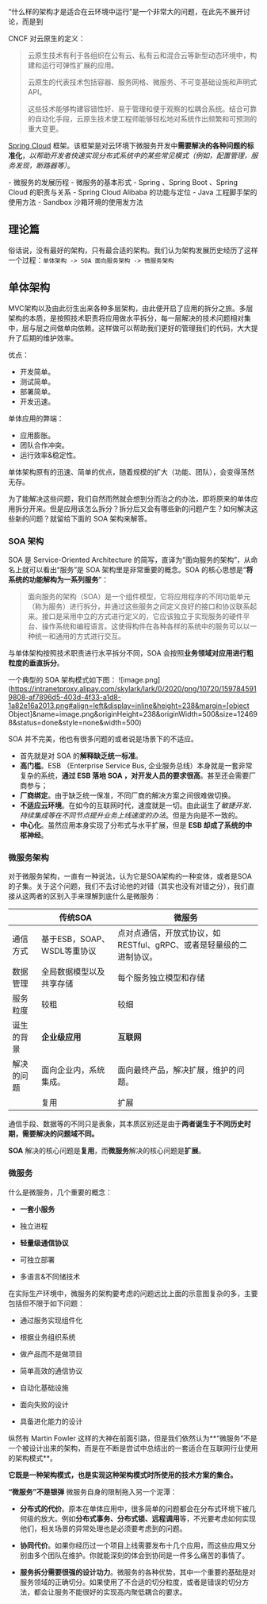 “什么样的架构才是适合在云环境中运行”是一个非常大的问题，在此先不展开讨论，而是到 

CNCF 对云原生的定义：

> 云原生技术有利于各组织在公有云、私有云和混合云等新型动态环境中，构建和运行可弹性扩展的应用。
>
> 云原生的代表技术包括容器、服务网格、微服务、不可变基础设施和声明式API。
>
> 这些技术能够构建容错性好、易于管理和便于观察的松耦合系统。结合可靠的自动化手段，云原生技术使工程师能够轻松地对系统作出频繁和可预测的重大变更。

 [Spring Cloud](https://spring.io/projects/spring-cloud) 框架。该框架是对云环境下微服务开发中**需要解决的各种问题的标准化**，*以帮助开发者快速实现分布式系统中的某些常见模式（例如，配置管理，服务发现，断路器等）*。

\- 微服务的发展历程
\- 微服务的基本形式
\- Spring 、Spring Boot 、Spring Cloud 的职责与关系
\- Spring Cloud Alibaba 的功能与定位
\- Java 工程脚手架的使用方法
\- Sandbox 沙箱环境的使用发方法

## 理论篇

俗话说，没有最好的架构，只有最合适的架构。我们认为架构发展历史经历了这样一个过程：`单体架构 -> SOA 面向服务架构 -> 微服务架构`

## 单体架构

MVC架构以及由此衍生出来各种多层架构，由此便开启了应用的拆分之旅。多层架构的本质，是按照技术职责将应用做水平拆分，每一层解决的技术问题相对集中，层与层之间做单向依赖。这样做可以帮助我们更好的管理我们的代码，大大提升了后期的维护效率。

优点：

- 开发简单。
- 测试简单。
- 部署简单。
- 开发迅速。

单体应用的弊端：

- 应用膨胀。
- 团队合作冲突。
- 运行效率&稳定性。

单体架构原有的迅速、简单的优点，随着规模的扩大（功能、团队），会变得荡然无存。

为了能解决这些问题，我们自然而然就会想到分而治之的办法，即将原来的单体应用拆分开来。但是应用该怎么拆分？拆分后又会有哪些新的问题产生？如何解决这些新的问题？就留给下面的 SOA 架构来解答。

### SOA 架构

SOA 是 Service-Oriented Architecture 的简写，直译为“面向服务的架构”，从命名上就可以看出“服务”是 SOA 架构里是非常重要的概念。SOA 的核心思想是“**将系统的功能解构为一系列服务**”：

> 面向服务的架构（SOA）是一个组件模型，它将应用程序的不同功能单元（称为服务）进行拆分，并通过这些服务之间定义良好的接口和协议联系起来。接口是采用中立的方式进行定义的，它应该独立于实现服务的硬件平台、操作系统和编程语言。这使得构件在各种各样的系统中的服务可以以一种统一和通用的方式进行交互。

与单体架构按照技术职责进行水平拆分不同，SOA 会按照**业务领域对应用进行粗粒度的垂直拆分**。

一个典型的 SOA 架构模式如下图：
![image.png](https://intranetproxy.alipay.com/skylark/lark/0/2020/png/10720/1597845919808-af7896d5-403d-4f33-a1d8-1a82e16a2013.png#align=left&display=inline&height=238&margin=[object Object]&name=image.png&originHeight=238&originWidth=500&size=124698&status=done&style=none&width=500)

SOA 并不完美，他也有很多问题的或者说是场景下的不适应。

- 首先就是对 SOA 的**解释缺乏统一标准**。
- **高门槛**。ESB （Enterprise Service Bus, 企业服务总线）本身就是一套非常复杂的系统，**通过 ESB 落地 SOA ，对开发人员的要求很高**。甚至还会需要厂商参与；
- **厂商绑定**。由于缺乏统一保准，不同厂商的解决方案之间很难做切换。
- **不适应云环境**。在如今的互联网时代，速度就是一切。由此诞生了*敏捷开发、持续集成等在不同节点提升业务上线速度的办法*。但是方向是不一致的。
- **中心化**。虽然应用本身实现了分布式与水平扩展，但是 **ESB 却成了系统的中枢神经**。

### 微服务架构

对于微服务架构，一直有一种说法，认为它是SOA架构的一种变体，或者是SOA的子集。关于这个问题，我们不去讨论他的对错（其实也没有对错之分），我们直接从这两者的区别入手来理解到底什么是微服务：

|            | 传统SOA                     | 微服务                                                       |
| ---------- | --------------------------- | ------------------------------------------------------------ |
| 通信方式   | 基于ESB，SOAP、WSDL等重协议 | 点对点通信，开放式协议，如 RESTful、gRPC、或者是轻量级的二进制协议。 |
| 数据管理   | 全局数据模型以及共享存储    | 每个服务独立模型和存储                                       |
| 服务粒度   | 较粗                        | 较细                                                         |
| 诞生的背景 | **企业级应用**              | **互联网**                                                   |
| 解决的问题 | 面向企业内，系统集成。      | 面向最终产品，解决扩展，维护的问题。                         |
|            | 复用                        | 扩展                                                         |

通信手段、数据等的不同只是表象，其本质区别还是由于**两者诞生于不同历史时期，需要解决的问题域不同。**

**SOA** 解决的核心问题是**复用**，而**微服务**解决的核心问题是**扩展**。

### 微服务

什么是微服务，几个重要的概念：

- **一套小服务**

- 独立进程

- **轻量级通信协议**

- 可独立部署

- 多语言&不同储技术

在实际生产环境中，微服务的架构要考虑的问题远比上面的示意图复杂的多，主要包括但不限于如下问题：

- 通过服务实现组件化

- 根据业务组织系统

- 做产品而不是做项目

- 简单高效的通信协议

- 自动化基础设施

- 面向失败的设计

- 具备进化能力的设计

纵然有 Martin Fowler 这样的大神在前面引路，但是我们依然认为**“微服务”不是一个被设计出来的架构，而是在不断是尝试中总结出的一套适合在互联网行业使用的架构模式**。

**它既是一种架构模式，也是实现这种架构模式时所使用的技术方案的集合。**

**“微服务”不是银弹**
微服务自身的限制拖入另一个泥潭：

- **分布式的代价**。原本在单体应用中，很多简单的问题都会在分布式环境下被几何级的放大。例如**分布式事务、分布式锁、远程调用**等，不光要考虑如何实现他们，相关场景的异常处理也是必须要考虑到的问题。

- **协同代价**。如果你经历过一个项目上线需要发布十几个应用，而这些应用又分别由多个团队在维护。你就能深刻的体会到协同是一件多么痛苦的事情了。

- **服务拆分需要很强的设计功力**。微服务的各种优势，其中一个重要的基础是对服务领域的正确切分。如果使用了不合适的切分粒度，或者是错误的切分方法，都会让服务不能很好的实现高内聚低耦合的要求。